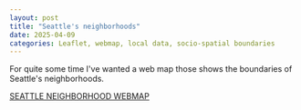 ```yaml
---
layout: post
title: "Seattle's neighborhoods"
date: 2025-04-09
categories: Leaflet, webmap, local data, socio-spatial boundaries
---
```


For quite some time I've wanted a web map those shows the boundaries of Seattle's neighborhoods. 

[SEATTLE NEIGHBORHOOD WEBMAP](https://mike-babb.github.io/media/seattle_nhoods/neighborhood_map.html)

